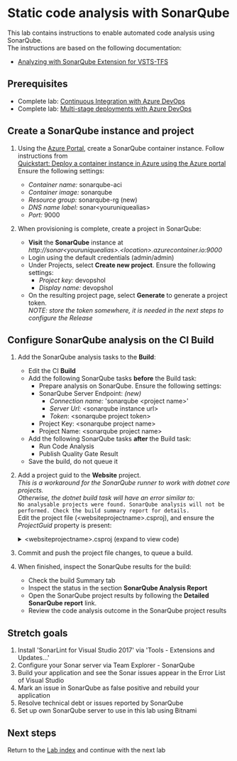 # Static code analysis with SonarQube

This lab contains instructions to enable automated code analysis using SonarQube.\
The instructions are based on the following documentation:

- [Analyzing with SonarQube Extension for VSTS-TFS](https://docs.sonarqube.org/display/SCAN/Analyzing+with+SonarQube+Extension+for+VSTS-TFS)

## Prerequisites

- Complete lab: [Continuous Integration with Azure DevOps](../azure-devops-project/README.md)
- Complete lab: [Multi-stage deployments with Azure DevOps](../multi-stage-deployments/README.md)

## Create a SonarQube instance and project

1. Using the [Azure Portal](https://portal.azure.com), create a SonarQube container instance. Follow instructions from\
[Quickstart: Deploy a container instance in Azure using the Azure portal](https://docs.microsoft.com/azure/container-instances/container-instances-quickstart-portal)\
Ensure the following settings:
   - *Container name:* sonarqube-aci
   - *Container image:* sonarqube
   - *Resource group:* sonarqube-rg (new)
   - *DNS name label:* sonar\<youruniquealias>
   - *Port:* 9000

1. When provisioning is complete, create a project in SonarQube:
   - **Visit** the **SonarQube** instance at\
*http:\//sonar\<youruniquealias>.\<location>.azurecontainer.io:9000*
   - Login using the default credentials (admin/admin) 
   - Under Projects, select **Create new project**. Ensure the following settings:
     - *Project key:* devopshol
     - *Display name:* devopshol
   - On the resulting project page, select **Generate** to generate a project token.\
*NOTE: store the token somewhere, it is needed in the next steps to configure the Release*

## Configure SonarQube analysis on the CI Build

1. Add the SonarQube analysis tasks to the **Build**:
   - Edit the CI **Build** 
   - Add the following SonarQube tasks **before** the Build task:
     - Prepare analysis on SonarQube. Ensure the following settings:
     - SonarQube Server Endpoint: *(new)*
       - *Connection name:* 'sonarqube \<project name>'
       - *Server Url:* \<sonarqube instance url>
       - *Token*: \<sonarqube project token>
     - Project Key: \<sonarqube project name>
     - Project Name: \<sonarqube project name>
   - Add the following SonarQube tasks **after** the Build task:
     - Run Code Analysis
     - Publish Quality Gate Result
   - Save the build, do not queue it

1. Add a project guid to the **Website** project.\
*This is a workaround for the SonarQube runner to work with dotnet core projects.\
Otherwise, the dotnet build task will have an error similar to:*\
```No analysable projects were found. SonarQube analysis will not be performed. Check the build summary report for details.```\
Edit the project file (\<websiteprojectname>.csproj), and ensure the *ProjectGuid* property is present:

   <details><summary>&lt;websiteprojectname&gt;.csproj (expand to view code)</summary>

    ```xml
    <PropertyGroup>
        <ProjectGuid>c1182fc3-8c56-4d10-b550-965843e9e9b4</ProjectGuid>
    </PropertyGroup>
    ```
    </details>

1. Commit and push the project file changes, to queue a build.

1. When finished, inspect the SonarQube results for the build:
   - Check the build Summary tab
   - Inspect the status in the section **SonarQube Analysis Report**
   - Open the SonarQube project results by following the **Detailed SonarQube report** link. 
   - Review the code analysis outcome in the SonarQube project results

## Stretch goals

1. Install 'SonarLint for Visual Studio 2017' via 'Tools - Extensions and Updates...'
2. Configure your Sonar server via Team Explorer - SonarQube
3. Build your application and see the Sonar issues appear in the Error List of Visual Studio
4. Mark an issue in SonarQube as false positive and rebuild your application
5. Resolve technical debt or issues reported by SonarQube
6. Set up own SonarQube server to use in this lab using Bitnami

## Next steps
Return to the [Lab index](../README.md) and continue with the next lab